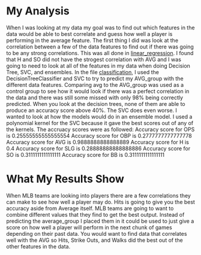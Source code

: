 # My Analysis
When I was looking at my data my goal was to find out which features in the data would be able to best correlate and guess how well a player is performing in the average feature. The first thing I did was look at the correlation between a few of the data features to find out if there was going to be any strong correlations. This was all done in [linear_regression](https://github.com/44-566-Machine-Learning-F23/ml-project-cmcclintock01/blob/master/linear_regression.ipynb). I found that H and SO did not have the strogest correlation with AVG and I was going to need to look at all of the features in my data when doing Decision Tree, SVC, and ensembles. In the file [classification](https://github.com/44-566-Machine-Learning-F23/ml-project-cmcclintock01/blob/master/classification.ipynb), I used the DecisionTreeClassifier and SVC to try to predict my AVG_group with the different data features. Comparing avg to the AVG_group was used as a control group to see how it would look if there was a perfect correlation in the data and there was still some missed with only 98% being correctly predicted. When you look at the decision trees, none of them are able to produce an accuracy score above 40%. The SVC does even worse.
I wanted to look at how the models would do in an ensemble model. I used a polynomial kernel for the SVC because it gave the best scores out of any of the kernels. The accruacy scores were as followed: 
Accuracy score for OPS is  0.25555555555555554
Accuracy score for OBP is  0.2777777777777778
Accuracy score for AVG is  0.9888888888888889
Accuracy score for H is  0.4
Accuracy score for SLG is 0.28888888888888886
Accuracy score for SO is  0.3111111111111111
Accuracy score for BB is  0.3111111111111111
# What My Results Show
When MLB teams are looking into players there are a few correlations they can make to see how well a player may do. Hits is going to give you the best accuracy aside from Average itself. MLB teams are going to want to combine different values that they find to get the best output. Instead of predicting the average_group I placed them in it could be used to just give a score on how well a player will perform in the next chunk of games depending on their past data. You would want to find data that correlates well with the AVG so Hits, Strike Outs, and Walks did the best out of the other features in the data.
